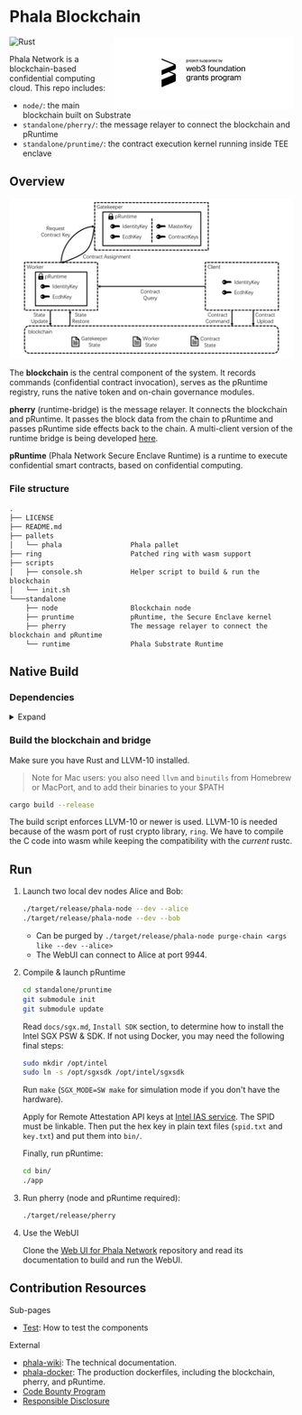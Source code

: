 # Phala Blockchain

<img align="right" width="320" src="docs/static/web3 foundation_grants_badge_black.svg" alt="Funded by the web3 foundation">

![Rust](https://github.com/Phala-Network/phala-blockchain/workflows/Build/badge.svg)

Phala Network is a blockchain-based confidential computing cloud. This repo includes:

- `node/`: the main blockchain built on Substrate
- `standalone/pherry/`: the message relayer to connect the blockchain and pRuntime
- `standalone/pruntime/`: the contract execution kernel running inside TEE enclave

## Overview

![](docs/static/phala-design.png)

The **blockchain** is the central component of the system. It records commands (confidential contract invocation), serves as the pRuntime registry, runs the native token and on-chain governance modules.

**pherry** (runtime-bridge) is the message relayer. It connects the blockchain and pRuntime. It passes the block data from the chain to pRuntime and passes pRuntime side effects back to the chain. A multi-client version of the runtime bridge is being developed [here](https://github.com/Phala-Network/runtime-bridge).

**pRuntime** (Phala Network Secure Enclave Runtime) is a runtime to execute confidential smart contracts, based on confidential computing.

### File structure

```text
.
├── LICENSE
├── README.md
├── pallets
│   └── phala                 Phala pallet
├── ring                      Patched ring with wasm support
├── scripts
│   ├── console.sh            Helper script to build & run the blockchain
│   └── init.sh
└───standalone
    ├── node                  Blockchain node
    ├── pruntime              pRuntime, the Secure Enclave kernel
    ├── pherry                The message relayer to connect the blockchain and pRuntime
    └── runtime               Phala Substrate Runtime
```

## Native Build

### Dependencies

<details><summary>Expand</summary>

- Rust

  ```bash
  curl https://sh.rustup.rs -sSf | sh
  ```

- Substrate dependencies:

   ```bash
   git submodule init
   git submodule update
   sh ./scripts/init.sh
   ```

- LLVM 10

  ```bash
  wget https://apt.llvm.org/llvm.sh
  chmod +x llvm.sh
  ./llvm.sh 10
  ```

</details>

### Build the blockchain and bridge

Make sure you have Rust and LLVM-10 installed.

> Note for Mac users: you also need `llvm` and `binutils` from Homebrew or MacPort, and to add their binaries to your $PATH

```bash
cargo build --release
```

The build script enforces LLVM-10 or newer is used. LLVM-10 is needed because of the wasm port of rust
crypto library, `ring`. We have to compile the C code into wasm while keeping the compatibility with
the _current_ rustc.

## Run

1. Launch two local dev nodes Alice and Bob:

    ```bash
    ./target/release/phala-node --dev --alice
    ./target/release/phala-node --dev --bob
    ```

    - Can be purged by `./target/release/phala-node purge-chain <args like --dev --alice>`
    - The WebUI can connect to Alice at port 9944.

2. Compile & launch pRuntime

    ```bash
    cd standalone/pruntime
    git submodule init
    git submodule update
    ```

    Read `docs/sgx.md`, `Install SDK` section, to determine how to install the Intel SGX PSW & SDK.
    If not using Docker, you may need the following final steps:
    ```bash
    sudo mkdir /opt/intel
    sudo ln -s /opt/sgxsdk /opt/intel/sgxsdk
    ```

    Run `make` (`SGX_MODE=SW make` for simulation mode if you don't have the hardware).

    Apply for Remote Attestation API keys at
    [Intel IAS service](https://api.portal.trustedservices.intel.com/EPID-attestation). The SPID must be linkable. Then put the hex
    key in plain text files (`spid.txt` and `key.txt`) and put them into `bin/`.

    Finally, run pRuntime:
    ```bash
    cd bin/
    ./app
    ```

3. Run pherry (node and pRuntime required):

    ```bash
    ./target/release/pherry
    ```

4. Use the WebUI

    Clone the
    [Web UI for Phala Network](https://github.com/Phala-Network/apps-ng) repository and read its documentation to build and run the WebUI.

## Contribution Resources

Sub-pages

- [Test](./docs/test.md): How to test the components

External

- [phala-wiki](https://github.com/Phala-Network/phala-wiki): The technical documentation.
- [phala-docker](https://github.com/Phala-Network/phala-docker): The production dockerfiles, including the blockchain, pherry, and pRuntime.
- [Code Bounty Program](https://forum.phala.network/t/topic/2045)
- [Responsible Disclosure](./docs/responsible-disclosure.md)
